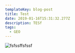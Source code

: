 ```yaml
---
templateKey: blog-post
title: Test
date: 2019-01-16T15:31:32.277Z
description: TESf
tags:
  - GEO
---
```

![](/img/1_mxnh_xepsxwmzmpfdoqczg.gif "fsfssffsfssf")

